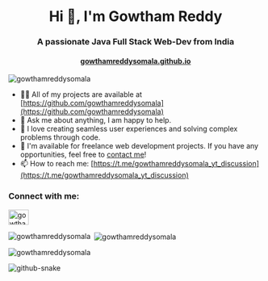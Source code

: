 <h1 align="center">Hi 👋, I'm Gowtham Reddy</h1>
<h3 align="center">A passionate Java Full Stack Web-Dev from India</h3>

<h4 align="center"><a href="https://gowthamreddysomala.github.io/">gowthamreddysomala.github.io</a></h4>

<p align="left"> <img src="https://komarev.com/ghpvc/?username=gowthamreddysomala&label=Profile%20views&color=0e75b6&style=flat" alt="gowthamreddysomala" /> </p>

- 👨‍💻 All of my projects are available at [https://github.com/gowthamreddysomala](https://github.com/gowthamreddysomala)
- 💬 Ask me about anything, I am happy to help.
- 🚀 I love creating seamless user experiences and solving complex problems through code.
- 💼 I'm available for freelance web development projects. If you have any opportunities, feel free to [contact me](https://www.linkedin.com/in/gowthamreddysomala/)!
- 📫 How to reach me: [https://t.me/gowthamreddysomala_yt_discussion](https://t.me/gowthamreddysomala_yt_discussion)

<h3 align="left">Connect with me:</h3>
<p align="left">
<a href="https://linkedin.com/in/gowthamreddysomala" target="blank"><img align="center" src="https://raw.githubusercontent.com/rahuldkjain/github-profile-readme-generator/master/src/images/icons/Social/linked-in-alt.svg" alt="gowthamreddysomala" height="30" width="40" /></a>
</p>

<p><img align="left" src="https://github-readme-stats.vercel.app/api/top-langs?username=gowthamreddysomala&show_icons=true&locale=en&layout=compact" alt="gowthamreddysomala" /></p>

<p>&nbsp;<img align="center" src="https://github-readme-stats.vercel.app/api?username=gowthamreddysomala&show_icons=true&locale=en" alt="gowthamreddysomala" /></p>

<p><img align="center" src="https://github-readme-streak-stats.herokuapp.com/?user=gowthamreddysomala&" alt="gowthamreddysomala" /></p>

<picture>
  <source media="(prefers-color-scheme: dark)" srcset="https://github.com/gowthamreddysomala/gowthamreddysomala/blob/output/github-contribution-grid-snake.svg">
  <source media="(prefers-color-scheme: light)" srcset="https://github.com/gowthamreddysomala/gowthamreddysomala/blob/output/github-contribution-grid-snake-dark.svg">
  <img alt="github-snake" src="https://github.com/gowthamreddysomala/gowthamreddysomala/blob/output/github-contribution-grid-snake-dark.svg">
</picture>
